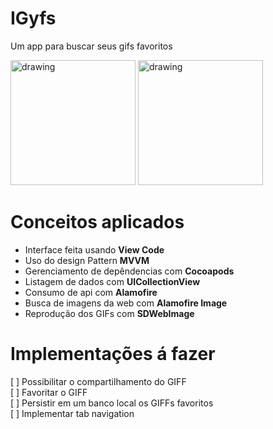 # IGyfs
Um app para buscar seus gifs favoritos

<span>
  <img src="https://user-images.githubusercontent.com/56967435/223297085-ee39e7a1-b3f1-4ec2-8ada-abca6151ad75.gif" alt="drawing" width="200"/>
  <img src="https://user-images.githubusercontent.com/56967435/223297477-461f4f32-f3cd-483b-ab76-04aa7ef12c9e.gif" alt="drawing" width="200"/>

</span>

# Conceitos aplicados

* Interface feita usando **View Code**
* Uso do design Pattern **MVVM**
* Gerenciamento de depêndencias com **Cocoapods**
* Listagem de dados com **UICollectionView**
* Consumo de api com **Alamofire**
* Busca de imagens da web com **Alamofire Image**
* Reprodução dos GIFs com **SDWebImage**


# Implementações á fazer

[ ] Possibilitar o compartilhamento do GIFF<br>
[ ] Favoritar o GIFF<br>
[ ] Persistir em um banco local os GIFFs favoritos<br> 
[ ] Implementar tab navigation<br> 
